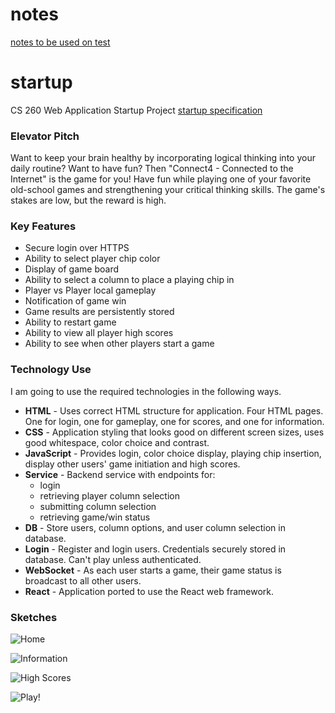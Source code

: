  # notes
[notes to be used on test](notes.md)


# startup
CS 260 Web Application Startup Project
[startup specification](startupSpec.md)

### Elevator Pitch
Want to keep your brain healthy by incorporating logical thinking into your daily routine? Want to have fun? Then "Connect4 - Connected to the Internet" is the game for you! Have fun while playing one of your favorite old-school games and strengthening your critical thinking skills. The game's stakes are low, but the reward is high.

### Key Features
- Secure login over HTTPS
- Ability to select player chip color
- Display of game board
- Ability to select a column to place a playing chip in
- Player vs Player local gameplay
- Notification of game win
- Game results are persistently stored
- Ability to restart game
- Ability to view all player high scores
- Ability to see when other players start a game

### Technology Use
I am going to use the required technologies in the following ways.

- **HTML** - Uses correct HTML structure for application. Four HTML pages. One for login, one for gameplay, one for scores, and one for information.
- **CSS** - Application styling that looks good on different screen sizes, uses good whitespace, color choice and contrast.
- **JavaScript** - Provides login, color choice display, playing chip insertion, display other users' game initiation and high scores.
- **Service** - Backend service with endpoints for:
  - login
  - retrieving player column selection
  - submitting column selection
  - retrieving game/win status
- **DB** - Store users, column options, and user column selection in database.
- **Login** - Register and login users. Credentials securely stored in database. Can't play unless authenticated.
- **WebSocket** - As each user starts a game, their game status is broadcast to all other users.
- **React** - Application ported to use the React web framework.



### Sketches
![Home](https://github.com/pandaloan/startup/assets/112591146/551197b5-fa95-4d6d-8953-bc2c36d86f2d)

![Information](https://github.com/pandaloan/startup/assets/112591146/5068e62f-49fa-4fc6-97d0-e9e828e466af)

![High Scores](https://github.com/pandaloan/startup/assets/112591146/f44b2609-eaaa-44ec-acd6-54662b24fe1d)

![Play!](https://github.com/pandaloan/startup/assets/112591146/7d08651d-52f3-4df0-b432-2c286921ae28)




